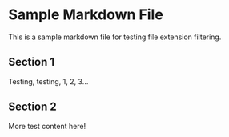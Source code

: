 # Sample Markdown File

This is a sample markdown file for testing file extension filtering.

## Section 1

Testing, testing, 1, 2, 3...

## Section 2

More test content here!
